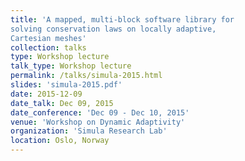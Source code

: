 ```yaml
---
title: 'A mapped, multi-block software library for
solving conservation laws on locally adaptive,
Cartesian meshes'
collection: talks
type: Workshop lecture
talk_type: Workshop lecture
permalink: /talks/simula-2015.html
slides: 'simula-2015.pdf'
date: 2015-12-09
date_talk: Dec 09, 2015
date_conference: 'Dec 09 - Dec 10, 2015'
venue: 'Workshop on Dynamic Adaptivity'
organization: 'Simula Research Lab'
location: Oslo, Norway
---
```

